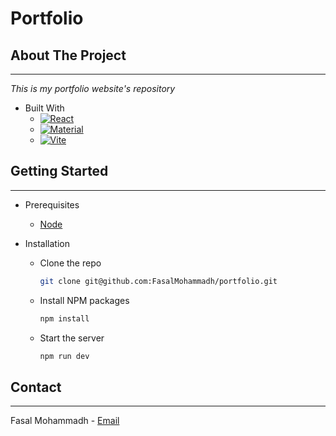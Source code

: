 # Portfolio

## About The Project

---

_This is my portfolio website's repository_

- Built With
  - [![React][React.js]][React-url]
  - [![Material][MaterialLogo]][Material]
  - [![Vite][vitejs]][Vite]

## Getting Started

---

- Prerequisites

  - [Node](https://nodejs.org/en/)

- Installation

  - Clone the repo

    ```sh
    git clone git@github.com:FasalMohammadh/portfolio.git
    ```

  - Install NPM packages

    ```sh
    npm install
    ```

  - Start the server
    ```sh
    npm run dev
    ```

<!-- CONTACT -->

## Contact

---

Fasal Mohammadh - [Email](mailto:FasalMohammadh@gmail.com)

[React.js]: https://img.shields.io/badge/React-20232A?style=for-the-badge&logo=react&logoColor=61DAFB
[React-url]: https://reactjs.org/
[Material]: https://mui.com/
[MaterialLogo]: https://img.shields.io/badge/Material%20UI-20232A?style=for-the-badge&logo=MUI&logoColor=007FFF
[Vite]: https://vitejs.dev/
[vitejs]: https://img.shields.io/badge/Vite-20232A?style=for-the-badge&logo=Vite&logoColor=646CFF
